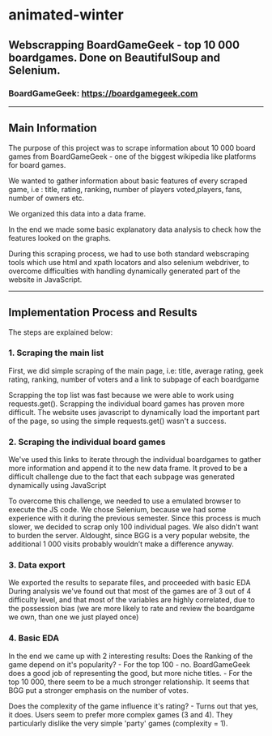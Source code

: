 # animated-winter
## Webscrapping BoardGameGeek - top 10 000 boardgames. Done on BeautifulSoup and Selenium.

### BoardGameGeek: https://boardgamegeek.com

----------------------------------------

## Main Information

The purpose of this project was to scrape information about 10 000 board games from BoardGameGeek - one of the biggest wikipedia like platforms for board games. 

We wanted to gather information about basic features of every scraped game, i.e : title, rating, ranking, number of players voted,players, fans, number of owners etc. 

We organized this data into a data frame.

In the end we made some basic explanatory data analysis to check how the features looked on the graphs.

During this scraping process, we had to use both standard webscraping tools which use html and xpath locators and also selenium webdriver, to overcome difficulties with handling dynamically generated part of the website in JavaScript.

---------------------------------------

## Implementation Process and Results

The steps are explained below:

### 1. Scraping the main list
First, we did simple scraping of the main page, i.e: title, average rating, geek rating, ranking, number of voters and a link to subpage of each boardgame   

Scrapping the top list was fast because we were able to work using requests.get(). Scrapping the individual board games has proven more difficult. The website uses javascript to dynamically load the important part of the page, so using the simple requests.get() wasn't a success.

### 2. Scraping the individual board games
We've used this links to iterate through the individual boardgames to gather more information and append it to the new data frame. It proved to be a difficult challenge due to the fact that each subpage was generated dynamically using JavaScript  

To overcome this challenge, we needed to use a emulated browser to execute the JS code. We chose Selenium, because we had some experience with it during the previous semester. Since this process is much slower, we decided to scrap only 100 individual pages. We also didn't want to burden the server. Aldought, since BGG is a very popular website, the additional 1 000 visits probably wouldn’t make a difference anyway.

### 3. Data export
We exported the results to separate files, and proceeded with basic EDA  
During analysis we've found out that most of the games are of 3 out of 4 difficulty level, and that most of the variables are highly correlated, due to the possession bias (we are more likely to rate and review the boardgame we own, than one we just played once)
  
### 4. Basic EDA
In the end we came up with 2 interesting results:
Does the Ranking of the game depend on it's popularity?
      - For the top 100 - no. BoardGameGeek does a good job of representing the good, but more niche titles.
      - For the top 10 000, there seem to be a much stronger relationship. It seems that BGG put a stronger emphasis on the         number of votes.
      
Does the complexity of the game influence it's rating?
      - Turns out that yes, it does. Users seem to prefer more complex games (3 and 4). They particularly dislike the very simple 'party' games (complexity = 1).
      
